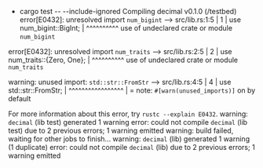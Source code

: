 + cargo test -- --include-ignored
   Compiling decimal v0.1.0 (/testbed)
error[E0432]: unresolved import `num_bigint`
 --> src/lib.rs:1:5
  |
1 | use num_bigint::BigInt;
  |     ^^^^^^^^^^ use of undeclared crate or module `num_bigint`

error[E0432]: unresolved import `num_traits`
 --> src/lib.rs:2:5
  |
2 | use num_traits::{Zero, One};
  |     ^^^^^^^^^^ use of undeclared crate or module `num_traits`

warning: unused import: `std::str::FromStr`
 --> src/lib.rs:4:5
  |
4 | use std::str::FromStr;
  |     ^^^^^^^^^^^^^^^^^
  |
  = note: `#[warn(unused_imports)]` on by default

For more information about this error, try `rustc --explain E0432`.
warning: `decimal` (lib test) generated 1 warning
error: could not compile `decimal` (lib test) due to 2 previous errors; 1 warning emitted
warning: build failed, waiting for other jobs to finish...
warning: `decimal` (lib) generated 1 warning (1 duplicate)
error: could not compile `decimal` (lib) due to 2 previous errors; 1 warning emitted
